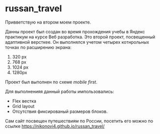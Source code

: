 # russan_travel
Привветствую на втором моем проекте.

Данны  проект был создан во время прохождения учебы в Яндекс практикум на курсе Веб разработка. 
Это второй проект, посвещенный адаптивной версткее. Он выполнялся учетом четырех котнрольных точках по расширению экрана:
1. 320 px
2. 768 px
3. 1024 px
4. 1280px

Проект был выполнен по схеме  *mobile first*. 

Для выполненияя данный работы импользовались:
* Flex вестка
* Grid layout
* Отсутствия фиксированый размеров блоков.

Сам сайт посвещен путешествиям по России, посетить его можно по ссылке https://nikonovi4.github.io/russan_travel/ 
